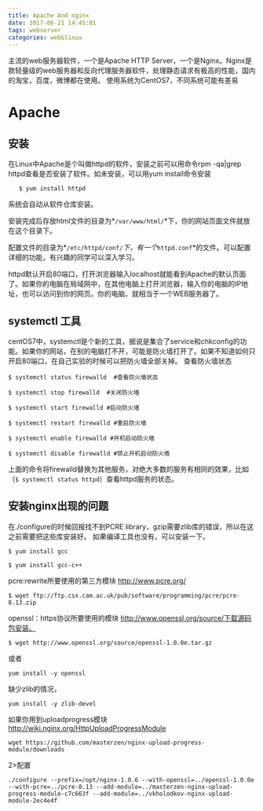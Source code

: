 ```yaml
---
title: Apache And nginx
date: 2017-06-21 14:45:01
tags: webserver
categories: web&linux
---
```

主流的web服务器软件，一个是Apache HTTP Server，一个是Nginx。Nginx是款轻量级的web服务器和反向代理服务器软件，处理静态请求有极高的性能，国内的淘宝，百度，微博都在使用。
使用系统为CentOS7，不同系统可能有差易
# Apache
## 安装

在Linux中Apache是个叫做httpd的软件，安装之前可以用命令rpm -qa|grep httpd查看是否安装了软件。如未安装，可以用yum install命令安装

       $ yum install httpd

系统会自动从软件仓库安装。

安装完成后存放html文件的目录为*`/var/www/html/`*下，你的网站页面文件就放在这个目录下。

配置文件的目录为*`/etc/httpd/conf/`*下，有一个*`httpd.conf`*的文件。可以配置详细的功能，有兴趣的同学可以深入学习。

httpd默认开启80端口，打开浏览器输入localhost就能看到Apache的默认页面了。如果你的电脑在局域网中，在其他电脑上打开浏览器，输入你的电脑的IP地址，也可以访问到你的网页。你的电脑，就相当于一个WEB服务器了。

## systemctl 工具

centOS7中，systemctl是个新的工具，据说是集合了service和chkconfig的功能。如果你的网站，在别的电脑打不开，可能是防火墙打开了。如果不知道如何只开启80端口，在自己实验的时候可以把防火墙全部关掉。
查看防火墙状态

    $ systemctl status firewalld  #查看防火墙状态

    $ systemctl stop firewalld  #关闭防火墙

    $ systemctl start firewalld #启动防火墙

    $ systemctl restart firewalld #重启防火墙

    $ systemctl enable firewalld #开机启动防火墙

    $ systemctl disable firewalld #禁止开机启动防火墙

上面的命令将firewalld替换为其他服务，对绝大多数的服务有相同的效果，比如（`$ systemctl status httpd`）查看httpd服务的状态。


## 安装nginx出现的问题

在./configure的时候回报找不到PCRE library，gzip需要zlib库的错误，所以在这之前需要把这些库安装好。
如果编译工具也没有，可以安装一下。

`$ yum install gcc`

`$ yum install gcc-c++`

pcre:rewrite所要使用的第三方模块
http://www.pcre.org/

	$ wget ftp://ftp.csx.cam.ac.uk/pub/software/programming/pcre/pcre-8.13.zip

openssl：https协议所要使用的模块
http://www.openssl.org/source/下载源码包安装。

    $ wget http://www.openssl.org/source/openssl-1.0.0e.tar.gz
或者

    yum install -y openssl

缺少zlib的情况，

    yum install -y zlib-devel

如果你用到uploadprogress模块
http://wiki.nginx.org/HttpUploadProgressModule

	wget https://github.com/masterzen/nginx-upload-progress-module/downloads
 

2>配置

    ./configure --prefix=/opt/nginx-1.0.6 --with-openssl=../openssl-1.0.0e --with-pcre=../pcre-8.13 --add-module=../masterzen-nginx-upload-progress-module-c7c663f --add-module=../vkholodkov-nginx-upload-module-2ec4e4f